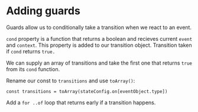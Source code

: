 # Adding guards

Guards allow us to conditionally take a transition when we react to an event. 

`cond` property is a function that returns a boolean and recieves current `event` and `context`. This property is added to our transition object. Transition taken if `cond` returns `true.`

We can supply an array of transitions and take the first one that returns `true` from its `cond` function. 

Rename our const to `transitions` and use `toArray()`:

```const transitions = toArray(stateConfig.on[eventObject.type])```

Add a `for ..of` loop that returns early if a transition happens. 